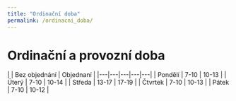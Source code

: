 ```yaml
---
title: "Ordinační doba"
permalink: /ordinacni_doba/
---
```

# Ordinační a provozní doba

|   | Bez objednání  |  Objednaní |
|---|---|---|---|---|
| Pondělí  | 7-10  | 10-13  |
|  Úterý | 7-10  | 10-14  |
|  Středa | 13-17  | 17-19  |
|  Čtvrtek | 7-10  | 10-13  |
|  Pátek | 7-10  | 10-12  |
